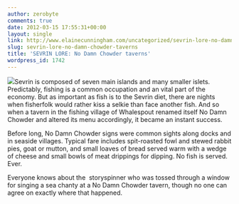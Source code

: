 ```yaml
---
author: zerobyte
comments: true
date: 2012-03-15 17:55:31+00:00
layout: single
link: http://www.elainecunningham.com/uncategorized/sevrin-lore-no-damn-chowder-taverns/
slug: sevrin-lore-no-damn-chowder-taverns
title: 'SEVRIN LORE: No Damn Chowder taverns'
wordpress_id: 1742
---
```


[![](http://www.elainecunningham.com/wp-content/uploads/2012/03/No-Damn-Chowder.jpg)](http://www.elainecunningham.com/wp-content/uploads/2012/03/No-Damn-Chowder.jpg)Sevrin is composed of seven main islands and many smaller [](http://www.elainecunningham.com/wp-content/uploads/2012/03/No-Damn-Chowder.jpg)islets. Predictably, fishing is a common occupation and an vital part of the economy. But as important as fish is to the Sevrin diet, there are nights when fisherfolk would rather kiss a selkie than face another fish. And so when a tavern in the fishing village of Whalespout renamed itself No Damn Chowder and altered its menu accordingly, it became an instant success.

Before long, No Damn Chowder signs were common sights along docks and in seaside villages. Typical fare includes spit-roasted fowl and stewed rabbit pies, goat or mutton, and small loaves of bread served warm with a wedge of cheese and small bowls of meat drippings for dipping. No fish is served. Ever.

Everyone knows about the  storyspinner who was tossed through a window for singing a sea chanty at a No Damn Chowder tavern, though no one can agree on exactly where that happened.
